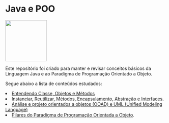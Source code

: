 # Java e POO

<img src="https://media.giphy.com/media/Y0V3Gbcb6ZOUTmVeNL/giphy.gif" height="130" width="130">

<p>Este repositório foi criado para manter e revisar conceitos básicos da Linguagem Java e ao Paradigma de Programação Orientado a Objeto.</p>

<p>Segue abaixo a lista de conteúdos estudados:</p>
<li><a href="https://github.com/alfeups/javafying/blob/master/classes-objetos-metodos/README.md">Entendendo Classe, Objetos e Métodos</a>
<li><a href="https://github.com/alfeups/javafying/tree/master/conceito-inst-reutil-meth-encaps-abst-interf">Instanciar, Reutilizar, Métodos, Encapsulamento, Abstração e Interfaces.</a>
<li><a href="https://github.com/alfeups/javafying/blob/master/OOAD%2C%20UML/README.md">Análise e projeto orientados a objetos (OOAD) e UML (Unified Modeling Language)</a>
<li><a href="https://github.com/alfeups/javafying/blob/master/pilares-poo/README.md">Pilares do Paradigma de Programação Orientada a Objeto</a>.

